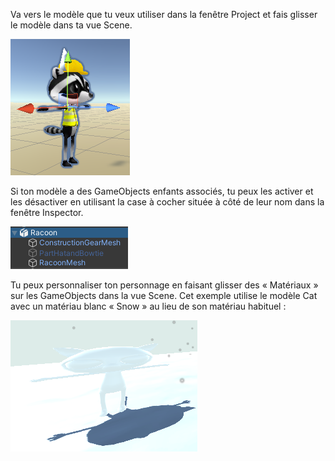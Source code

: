 Va vers le modèle que tu veux utiliser dans la fenêtre Project et fais glisser le modèle dans ta vue Scene.

![The scene view with Raccoon character wearing constructuon gear.](images/model-character.png)

Si ton modèle a des GameObjects enfants associés, tu peux les activer et les désactiver en utilisant la case à cocher située à côté de leur nom dans la fenêtre Inspector.

![The Hierarchy window showing the Raccoon GameObject and child GameObjects.](images/model-character-objects.png)

Tu peux personnaliser ton personnage en faisant glisser des « Matériaux » sur les GameObjects dans la vue Scene. Cet exemple utilise le modèle Cat avec un matériau blanc « Snow » au lieu de son matériau habituel :

![The Game view showing the Cat model with a white 'Snow' material added.](images/snow-cat.png)
